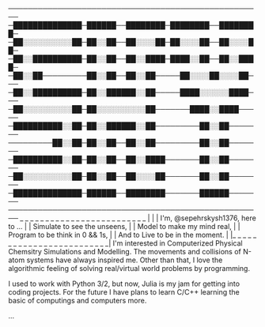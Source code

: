 
 
────────────────────────────────────────────────────
─██████████████─██████──████████─████████──████████─
─██░░░░░░░░░░██─██░░██──██░░░░██─██░░░░██──██░░░░██─
─██░░██████████─██░░██──██░░████─████░░██──██░░████─
─██░░██─────────██░░██──██░░██─────██░░░░██░░░░██───
─██░░██████████─██░░██████░░██─────████░░░░░░████───
─██░░░░░░░░░░██─██░░░░░░░░░░██───────████░░████─────
─██████████░░██─██░░██████░░██─────────██░░██───────
─────────██░░██─██░░██──██░░██─────────██░░██───────
─██████████░░██─██░░██──██░░████───────██░░██───────
─██░░░░░░░░░░██─██░░██──██░░░░██───────██░░██───────
─██████████████─██████──████████───────██████───────
────────────────────────────────────────────────────
 _ _ _ _ _ _ _ _ _ _ _ _ _ _ _ _ _ _ _ _ _ _ _ _ _ <nb>
|                                                 |<nb>
|  I'm, @sepehrskysh1376, here to ...             |<nb>
|    Simulate to see the unseens,                 |<nb>
|      Model to make my mind real,                |<nb>
|        Program to be think in 0 && 1s,          |<nb>
|          And to Live to be in the moment.       |<nb>
|_ _ _ _ _ _ _ _ _ _ _ _ _ _ _ _ _ _ _ _ _ _ _ _ _|<nb>
<nb>
I'm interested in Computerized Physical Chemsitry Simulations and Modelling. The movements and collisions of N-atom systems have always inspired me.<nb>
Other than that, I love the algorithmic feeling of solving real/virtual world problems by programming.<nb>

I used to work with Python 3/2, but now, Julia is my jam for getting into coding projects. For the future I have plans to learn C/C++ learning the basic of computings and computers more.<nb>

...



